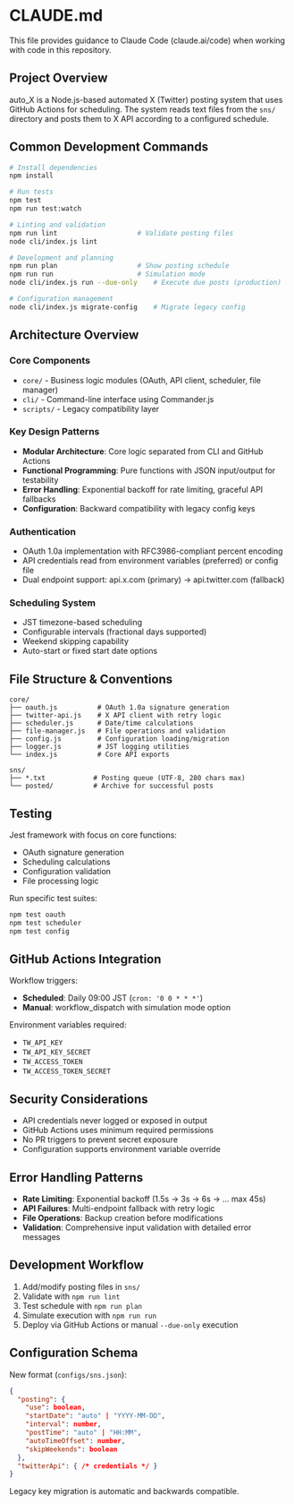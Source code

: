 # CLAUDE.md

This file provides guidance to Claude Code (claude.ai/code) when working with code in this repository.

## Project Overview

auto_X is a Node.js-based automated X (Twitter) posting system that uses GitHub Actions for scheduling. The system reads text files from the `sns/` directory and posts them to X API according to a configured schedule.

## Common Development Commands

```bash
# Install dependencies
npm install

# Run tests
npm test
npm run test:watch

# Linting and validation
npm run lint                    # Validate posting files
node cli/index.js lint

# Development and planning
npm run plan                    # Show posting schedule
npm run run                     # Simulation mode
node cli/index.js run --due-only    # Execute due posts (production)

# Configuration management
node cli/index.js migrate-config    # Migrate legacy config
```

## Architecture Overview

### Core Components
- `core/` - Business logic modules (OAuth, API client, scheduler, file manager)
- `cli/` - Command-line interface using Commander.js
- `scripts/` - Legacy compatibility layer

### Key Design Patterns
- **Modular Architecture**: Core logic separated from CLI and GitHub Actions
- **Functional Programming**: Pure functions with JSON input/output for testability
- **Error Handling**: Exponential backoff for rate limiting, graceful API fallbacks
- **Configuration**: Backward compatibility with legacy config keys

### Authentication
- OAuth 1.0a implementation with RFC3986-compliant percent encoding
- API credentials read from environment variables (preferred) or config file
- Dual endpoint support: api.x.com (primary) → api.twitter.com (fallback)

### Scheduling System
- JST timezone-based scheduling
- Configurable intervals (fractional days supported)
- Weekend skipping capability
- Auto-start or fixed start date options

## File Structure & Conventions

```
core/
├── oauth.js          # OAuth 1.0a signature generation
├── twitter-api.js    # X API client with retry logic
├── scheduler.js      # Date/time calculations
├── file-manager.js   # File operations and validation
├── config.js         # Configuration loading/migration
├── logger.js         # JST logging utilities
└── index.js          # Core API exports

sns/
├── *.txt            # Posting queue (UTF-8, 280 chars max)
└── posted/          # Archive for successful posts
```

## Testing

Jest framework with focus on core functions:
- OAuth signature generation
- Scheduling calculations  
- Configuration validation
- File processing logic

Run specific test suites:
```bash
npm test oauth
npm test scheduler  
npm test config
```

## GitHub Actions Integration

Workflow triggers:
- **Scheduled**: Daily 09:00 JST (`cron: '0 0 * * *'`)
- **Manual**: workflow_dispatch with simulation mode option

Environment variables required:
- `TW_API_KEY`
- `TW_API_KEY_SECRET`
- `TW_ACCESS_TOKEN`
- `TW_ACCESS_TOKEN_SECRET`

## Security Considerations

- API credentials never logged or exposed in output
- GitHub Actions uses minimum required permissions
- No PR triggers to prevent secret exposure
- Configuration supports environment variable override

## Error Handling Patterns

- **Rate Limiting**: Exponential backoff (1.5s → 3s → 6s → ... max 45s)
- **API Failures**: Multi-endpoint fallback with retry logic
- **File Operations**: Backup creation before modifications
- **Validation**: Comprehensive input validation with detailed error messages

## Development Workflow

1. Add/modify posting files in `sns/`
2. Validate with `npm run lint`
3. Test schedule with `npm run plan`
4. Simulate execution with `npm run run`
5. Deploy via GitHub Actions or manual `--due-only` execution

## Configuration Schema

New format (`configs/sns.json`):
```json
{
  "posting": {
    "use": boolean,
    "startDate": "auto" | "YYYY-MM-DD",
    "interval": number,
    "postTime": "auto" | "HH:MM", 
    "autoTimeOffset": number,
    "skipWeekends": boolean
  },
  "twitterApi": { /* credentials */ }
}
```

Legacy key migration is automatic and backwards compatible.